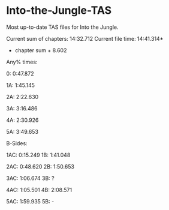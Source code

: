 # Into-the-Jungle-TAS
Most up-to-date TAS files for Into the Jungle.

Current sum of chapters:   14:32.712
Current file time:         14:41.314*
* chapter sum + 8.602

Any% times:

0:  0:47.872

1A: 1:45.145

2A: 2:22.630

3A: 3:16.486

4A: 2:30.926

5A: 3:49.653


B-Sides:

1AC: 0:15.249
1B:  1:41.048

2AC: 0:48.620
2B:  1:50.653

3AC: 1:06.674
3B:  ?

4AC: 1:05.501
4B:  2:08.571

5AC: 1:59.935
5B:  -